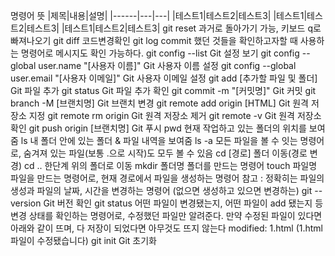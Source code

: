 명령어	뜻
|제목|내용|설명|
|------|---|---|
|테스트1|테스트2|테스트3|
|테스트1|테스트2|테스트3|
|테스트1|테스트2|테스트3|
git reset	과거로 돌아가기 가능, 키보드 q로 빠져나오기
git diff	코드변경확인
git log	commit 했던 것들을 확인하고자할 때 사용하는 명령어로 메시지도 확인 가능하다.
git config --list	Git 설정 보기
git config --global user.name "[사용자 이름]"	Git 사용자 이름 설정
git config --global user.email "[사용자 이메일]"	Git 사용자 이메일 설정
git add [추가할 파일 및 폴더]	Git 파일 추가
git status	Git 파일 추가 확인
git commit -m "[커밋명]"	Git 커밋
git branch -M [브랜치명]	Git 브랜치 변경
git remote add origin [HTML]	Git 원격 저장소 지정
git remote rm origin	Git 원격 저장소 제거
git remote -v	Git 원격 저장소 확인
git push origin [브랜치명]	Git 푸시
pwd	현재 작업하고 있는 폴더의 위치를 보여줌
ls	내 폴더 안에 있는 폴더 & 파일 내역을 보여줌
ls -a	모든 파일을 볼 수 잇는 명령어로, 숨겨져 있는 파일(보통 .으로 시작)도 모두 볼 수 있음
cd [경로]	폴더 이동(경로 변경)
cd ..	한단계 위의 폴더로 이동
mkdir 폴더명	폴더를 만드는 명령어
touch 파일명	파일을 만드는 명령어로, 현재 경로에서 파일을 생성하는 명령어
참고 : 정확히는 파일의 생성과 파일의 날짜, 시간을 변경하는 명령어 (없으면 생성하고 있으면 변경하는)
git --version	Git 버전 확인
git status	어떤 파일이 변경됐는지, 어떤 파일이 add 됐는지 등 변경 상태를 확인하는 명령어로, 수정했던 파일만 알려준다.
만약 수정된 파일이 있다면 아래와 같이 뜨며, 다 저장이 되었다면 아무것도 뜨지 않는다
modified: 1.html (1.html 파일이 수정됐습니다)
git init	Git 초기화
